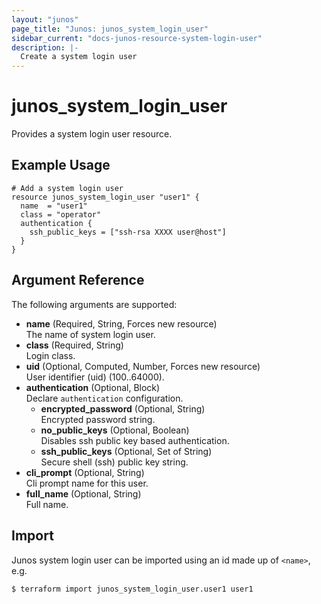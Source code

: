 ```yaml
---
layout: "junos"
page_title: "Junos: junos_system_login_user"
sidebar_current: "docs-junos-resource-system-login-user"
description: |-
  Create a system login user
---
```


# junos_system_login_user

Provides a system login user resource.

## Example Usage

```hcl
# Add a system login user
resource junos_system_login_user "user1" {
  name  = "user1"
  class = "operator"
  authentication {
    ssh_public_keys = ["ssh-rsa XXXX user@host"]
  }
}
```

## Argument Reference

The following arguments are supported:

- **name** (Required, String, Forces new resource)  
  The name of system login user.
- **class** (Required, String)  
  Login class.
- **uid** (Optional, Computed, Number, Forces new resource)  
  User identifier (uid) (100..64000).
- **authentication** (Optional, Block)  
  Declare `authentication` configuration.
  - **encrypted_password** (Optional, String)  
    Encrypted password string.
  - **no_public_keys** (Optional, Boolean)  
    Disables ssh public key based authentication.
  - **ssh_public_keys** (Optional, Set of String)  
    Secure shell (ssh) public key string.
- **cli_prompt** (Optional, String)  
  Cli prompt name for this user.
- **full_name** (Optional, String)  
  Full name.

## Import

Junos system login user can be imported using an id made up of `<name>`, e.g.

```shell
$ terraform import junos_system_login_user.user1 user1
```
